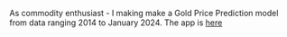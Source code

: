 As commodity enthusiast - I making make a Gold Price Prediction model from data ranging 2014 to January 2024. The app is <a href = https://goldpriceprediction.streamlit.app>here
